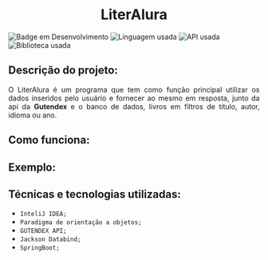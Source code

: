 <h1 align="center"> LiterAlura  </h1>

![Badge em Desenvolvimento](https://img.shields.io/badge/STATUS:-EM_DESENVOLVIMENTO-blue?style=for-the-badge)
![Linguagem usada](https://img.shields.io/badge/JAVA:-17-005100?style=for-the-badge)
![API usada](https://img.shields.io/badge/API-GUTENDEX-purple?style=for-the-badge)
![Biblioteca usada](https://img.shields.io/badge/Biblioteca:-Jackson_Databind_&_SpringBoot-3c0064?style=for-the-badge)

## Descrição do projeto:

<p align="justify">
O LiterAlura é um programa que tem como função principal utilizar os dados inseridos pelo usuário e fornecer ao mesmo em resposta, junto da api da <b>Gutendex</b> e o banco de dados, livros em filtros de título, autor, idioma ou ano.
</p>

## Como funciona:



## Exemplo:


## Técnicas e tecnologias utilizadas:

- ``InteliJ IDEA;``
- ``Paradigma de orientação a objetos;``
- ``GUTENDEX API;``
- ``Jackson Databind;``
- ``SpringBoot;``

